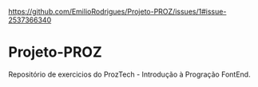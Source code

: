 https://github.com/EmilioRodrigues/Projeto-PROZ/issues/1#issue-2537366340

# Projeto-PROZ
Repositório de exercicios do ProzTech - Introdução à Progração FontEnd.
